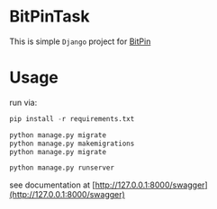 # BitPinTask


This is simple `Django` project for [BitPin](https://bitpin.ir/home/)

# Usage 

run via:

``` python
pip install -r requirements.txt

python manage.py migrate
python manage.py makemigrations
python manage.py migrate

python manage.py runserver
```
see documentation at [http://127.0.0.1:8000/swagger](http://127.0.0.1:8000/swagger)
